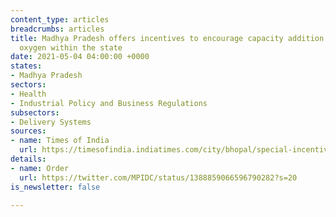 ```yaml
---
content_type: articles
breadcrumbs: articles
title: Madhya Pradesh offers incentives to encourage capacity addition of medical
  oxygen within the state
date: 2021-05-04 04:00:00 +0000
states:
- Madhya Pradesh
sectors:
- Health
- Industrial Policy and Business Regulations
subsectors:
- Delivery Systems
sources:
- name: Times of India
  url: https://timesofindia.indiatimes.com/city/bhopal/special-incentives-to-firms-for-medical-oxygen-production-in-madhya-pradesh/articleshow/82363631.cms
details:
- name: Order
  url: https://twitter.com/MPIDC/status/1388859066596790282?s=20
is_newsletter: false

---
```

